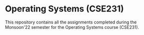 # Operating Systems (CSE231) 
This repository contains all the assignments completed during the Monsoon'22 semester for the Operating Systems course (CSE231).
